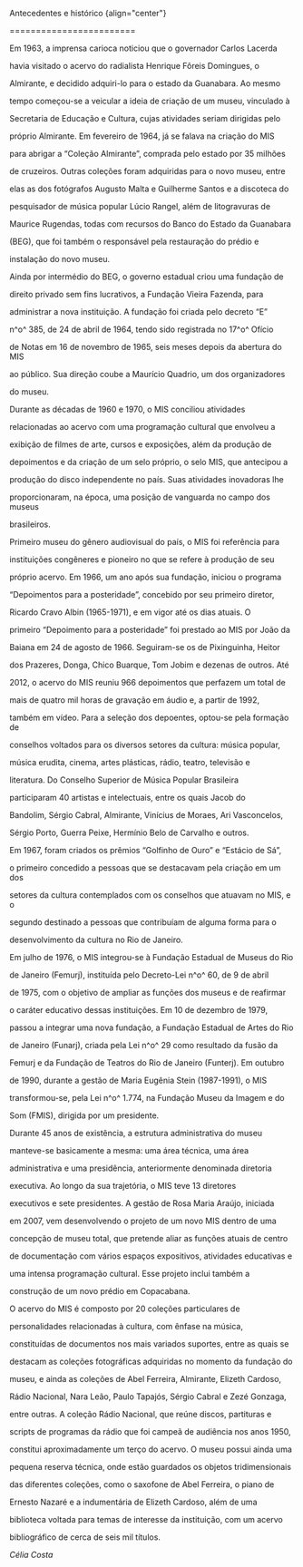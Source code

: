 

Antecedentes e histórico {align="center"}

========================



Em 1963, a imprensa carioca noticiou que o governador Carlos Lacerda

havia visitado o acervo do radialista Henrique Fôreis Domingues, o

Almirante, e decidido adquiri-lo para o estado da Guanabara. Ao mesmo

tempo começou-se a veicular a ideia de criação de um museu, vinculado à

Secretaria de Educação e Cultura, cujas atividades seriam dirigidas pelo

próprio Almirante. Em fevereiro de 1964, já se falava na criação do MIS

para abrigar a “Coleção Almirante”, comprada pelo estado por 35 milhões

de cruzeiros. Outras coleções foram adquiridas para o novo museu, entre

elas as dos fotógrafos Augusto Malta e Guilherme Santos e a discoteca do

pesquisador de música popular Lúcio Rangel, além de litogravuras de

Maurice Rugendas, todas com recursos do Banco do Estado da Guanabara

(BEG), que foi também o responsável pela restauração do prédio e

instalação do novo museu.



Ainda por intermédio do BEG, o governo estadual criou uma fundação de

direito privado sem fins lucrativos, a Fundação Vieira Fazenda, para

administrar a nova instituição. A fundação foi criada pelo decreto “E”

n^o^ 385, de 24 de abril de 1964, tendo sido registrada no 17^o^ Ofício

de Notas em 16 de novembro de 1965, seis meses depois da abertura do MIS

ao público. Sua direção coube a Maurício Quadrio, um dos organizadores

do museu.



Durante as décadas de 1960 e 1970, o MIS conciliou atividades

relacionadas ao acervo com uma programação cultural que envolveu a

exibição de filmes de arte, cursos e exposições, além da produção de

depoimentos e da criação de um selo próprio, o selo MIS, que antecipou a

produção do disco independente no país. Suas atividades inovadoras lhe

proporcionaram, na época, uma posição de vanguarda no campo dos museus

brasileiros.



Primeiro museu do gênero audiovisual do país, o MIS foi referência para

instituições congêneres e pioneiro no que se refere à produção de seu

próprio acervo. Em 1966, um ano após sua fundação, iniciou o programa

“Depoimentos para a posteridade”, concebido por seu primeiro diretor,

Ricardo Cravo Albin (1965-1971), e em vigor até os dias atuais. O

primeiro “Depoimento para a posteridade” foi prestado ao MIS por João da

Baiana em 24 de agosto de 1966. Seguiram-se os de Pixinguinha, Heitor

dos Prazeres, Donga, Chico Buarque, Tom Jobim e dezenas de outros. Até

2012, o acervo do MIS reuniu 966 depoimentos que perfazem um total de

mais de quatro mil horas de gravação em áudio e, a partir de 1992,

também em vídeo. Para a seleção dos depoentes, optou-se pela formação de

conselhos voltados para os diversos setores da cultura: música popular,

música erudita, cinema, artes plásticas, rádio, teatro, televisão e

literatura. Do Conselho Superior de Música Popular Brasileira

participaram 40 artistas e intelectuais, entre os quais Jacob do

Bandolim, Sérgio Cabral, Almirante, Vinícius de Moraes, Ari Vasconcelos,

Sérgio Porto, Guerra Peixe, Hermínio Belo de Carvalho e outros.



Em 1967, foram criados os prêmios “Golfinho de Ouro” e “Estácio de Sá”,

o primeiro concedido a pessoas que se destacavam pela criação em um dos

setores da cultura contemplados com os conselhos que atuavam no MIS, e o

segundo destinado a pessoas que contribuíam de alguma forma para o

desenvolvimento da cultura no Rio de Janeiro.



Em julho de 1976, o MIS integrou-se à Fundação Estadual de Museus do Rio

de Janeiro (Femurj), instituída pelo Decreto-Lei n^o^ 60, de 9 de abril

de 1975, com o objetivo de ampliar as funções dos museus e de reafirmar

o caráter educativo dessas instituições. Em 10 de dezembro de 1979,

passou a integrar uma nova fundação, a Fundação Estadual de Artes do Rio

de Janeiro (Funarj), criada pela Lei n^o^ 29 como resultado da fusão da

Femurj e da Fundação de Teatros do Rio de Janeiro (Funterj). Em outubro

de 1990, durante a gestão de Maria Eugênia Stein (1987-1991), o MIS

transformou-se, pela Lei n^o^ 1.774, na Fundação Museu da Imagem e do

Som (FMIS), dirigida por um presidente.



Durante 45 anos de existência, a estrutura administrativa do museu

manteve-se basicamente a mesma: uma área técnica, uma área

administrativa e uma presidência, anteriormente denominada diretoria

executiva. Ao longo da sua trajetória, o MIS teve 13 diretores

executivos e sete presidentes. A gestão de Rosa Maria Araújo, iniciada

em 2007, vem desenvolvendo o projeto de um novo MIS dentro de uma

concepção de museu total, que pretende aliar as funções atuais de centro

de documentação com vários espaços expositivos, atividades educativas e

uma intensa programação cultural. Esse projeto inclui também a

construção de um novo prédio em Copacabana.



O acervo do MIS é composto por 20 coleções particulares de

personalidades relacionadas à cultura, com ênfase na música,

constituídas de documentos nos mais variados suportes, entre as quais se

destacam as coleções fotográficas adquiridas no momento da fundação do

museu, e ainda as coleções de Abel Ferreira, Almirante, Elizeth Cardoso,

Rádio Nacional, Nara Leão, Paulo Tapajós, Sérgio Cabral e Zezé Gonzaga,

entre outras. A coleção Rádio Nacional, que reúne discos, partituras e

scripts de programas da rádio que foi campeã de audiência nos anos 1950,

constitui aproximadamente um terço do acervo. O museu possui ainda uma

pequena reserva técnica, onde estão guardados os objetos tridimensionais

das diferentes coleções, como o saxofone de Abel Ferreira, o piano de

Ernesto Nazaré e a indumentária de Elizeth Cardoso, além de uma

biblioteca voltada para temas de interesse da instituição, com um acervo

bibliográfico de cerca de seis mil títulos.



*Célia Costa*




